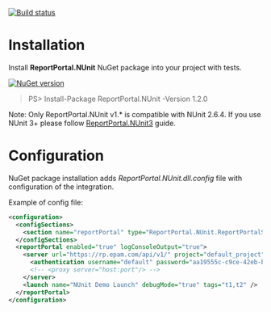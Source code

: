 [![Build status](https://ci.appveyor.com/api/projects/status/tbxdsfppppv14dfn?svg=true)](https://ci.appveyor.com/project/nvborisenko/agent-net-nunit2)

# Installation
Install **ReportPortal.NUnit** NuGet package into your project with tests.

[![NuGet version](https://badge.fury.io/nu/reportportal.nunit.svg)](https://badge.fury.io/nu/reportportal.nunit)
> PS> Install-Package ReportPortal.NUnit -Version 1.2.0

Note: Only ReportPortal.NUnit v1.\* is compatible with NUnit 2.6.4. If you use NUnit 3+ please follow [ReportPortal.NUnit3](https://github.com/reportportal/agent-net-nunit) guide.

# Configuration
NuGet package installation adds *ReportPortal.NUnit.dll.config* file with configuration of the integration.

Example of config file:
```xml
<configuration>
  <configSections>
    <section name="reportPortal" type="ReportPortal.NUnit.ReportPortalSection, ReportPortal.NUnit, Version=1.0.0.0, Culture=neutral, PublicKeyToken=null" />
  </configSections>
  <reportPortal enabled="true" logConsoleOutput="true">
    <server url="https://rp.epam.com/api/v1/" project="default_project">
      <authentication username="default" password="aa19555c-c9ce-42eb-bb11-87757225d535" />
      <!-- <proxy server="host:port"/> -->
    </server>
    <launch name="NUnit Demo Launch" debugMode="true" tags="t1,t2" />
  </reportPortal>
</configuration>
```

